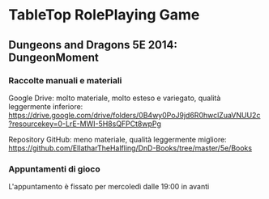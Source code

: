 # TableTop RolePlaying Game

## Dungeons and Dragons 5E 2014: DungeonMoment

### Raccolte manuali e materiali

Google Drive: molto materiale, molto esteso e variegato, qualità leggermente inferiore:
https://drive.google.com/drive/folders/0B4wy0PoJ9jd6R0hwclZuaVNUU2c?resourcekey=0-LrE-MWI-5H8sQFPCt8wpPg

Repository GitHub: meno materiale, qualità leggermente migliore:
https://github.com/EllatharTheHalfling/DnD-Books/tree/master/5e/Books 


### Appuntamenti di gioco

L'appuntamento è fissato per mercoledì dalle 19:00 in avanti